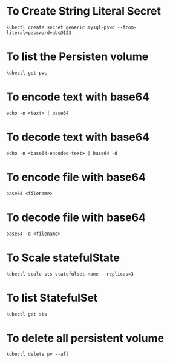# To Create String Literal Secret
`kubectl create secret generic mysql-pswd --from-literal=password=abc@123`

# To list the Persisten volume
`kubectl get pvc`


# To encode text with base64
`echo -n <text> | base64`

# To decode text with base64
`echo -n <base64-encoded-text> | base64 -d`


# To encode file with base64
`base64 <filename>`

# To decode file with base64
`base64 -d <filename>`

# To Scale statefulState
`kubectl scale sts statefulset-name --replicas=3`

# To list StatefulSet
`kubectl get sts`

# To delete all persistent volume
`kubectl delete pv --all`